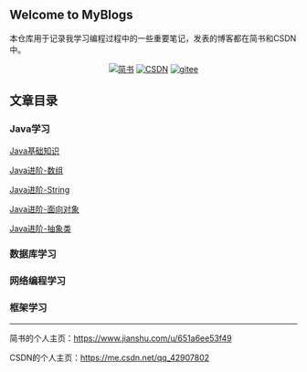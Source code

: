 ## Welcome to MyBlogs

本仓库用于记录我学习编程过程中的一些重要笔记，发表的博客都在简书和CSDN中。

<p align="center">
  <a href="https://www.jianshu.com/u/651a6ee53f49"><img src="https://img.shields.io/badge/blogs-%E7%AE%80%E4%B9%A6-orange" alt="简书"></a> 
    <a href="https://me.csdn.net/qq_42907802"><img src="https://img.shields.io/badge/blogs-CSDN-red" alt="CSDN"></a> 
    <a href="https://gitee.com/eternidad33"><img src="https://img.shields.io/badge/repository-gitee-red" alt="gitee"></a>
</p>

## 文章目录

### Java学习

[Java基础知识](/articles/Java基础知识.ipynb)

[Java进阶-数组](/articles/Java进阶-数组.ipynb)

[Java进阶-String](/articles/Java进阶-String.ipynb)

[Java进阶-面向对象](/articles/Java进阶-抽象类.ipynb)

[Java进阶-抽象类](/articles/Java进阶-面向对象.ipynb)

### 数据库学习

### 网络编程学习

### 框架学习





---

简书的个人主页：https://www.jianshu.com/u/651a6ee53f49

CSDN的个人主页：https://me.csdn.net/qq_42907802